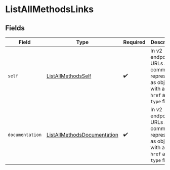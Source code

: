 # ListAllMethodsLinks


## Fields

| Field                                                                                      | Type                                                                                       | Required                                                                                   | Description                                                                                |
| ------------------------------------------------------------------------------------------ | ------------------------------------------------------------------------------------------ | ------------------------------------------------------------------------------------------ | ------------------------------------------------------------------------------------------ |
| `self`                                                                                     | [ListAllMethodsSelf](../../models/operations/ListAllMethodsSelf.md)                        | :heavy_check_mark:                                                                         | In v2 endpoints, URLs are commonly represented as objects with an `href` and `type` field. |
| `documentation`                                                                            | [ListAllMethodsDocumentation](../../models/operations/ListAllMethodsDocumentation.md)      | :heavy_check_mark:                                                                         | In v2 endpoints, URLs are commonly represented as objects with an `href` and `type` field. |